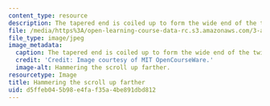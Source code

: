 ```yaml
---
content_type: resource
description: The tapered end is coiled up to form the wide end of the twisted bar.
file: /media/https%3A/open-learning-course-data-rc.s3.amazonaws.com/3-a04-modern-blacksmithing-and-physical-metallurgy-fall-2008/d5ffeb045b98e4faf35a4be891dbd812_119.jpg
file_type: image/jpeg
image_metadata:
  caption: The tapered end is coiled up to form the wide end of the twisted bar.
  credit: 'Credit: Image courtesy of MIT OpenCourseWare.'
  image-alt: Hammering the scroll up farther.
resourcetype: Image
title: Hammering the scroll up farther
uid: d5ffeb04-5b98-e4fa-f35a-4be891dbd812
---
```

